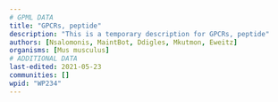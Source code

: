 ```yaml
---
# GPML DATA
title: "GPCRs, peptide"
description: "This is a temporary description for GPCRs, peptide"
authors: [Nsalomonis, MaintBot, Ddigles, Mkutmon, Eweitz]
organisms: [Mus musculus]
# ADDITIONAL DATA
last-edited: 2021-05-23
communities: []
wpid: "WP234"
---
```

